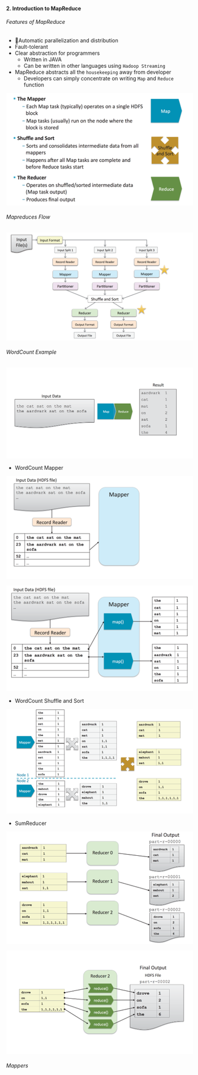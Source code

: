 #### 2. Introduction to MapReduce

###### Features of MapReduce

- Automatic parallelization and distribution
- Fault-tolerant
- Clear abstraction for programmers
	- Written in JAVA
	- Can be written in other languages using ``Hadoop Streaming``
- MapReduce abstracts all the ``housekeeping`` away from developer
	- Developers can simply concentrate on writing ``Map`` and ``Reduce`` function

![mr](images/2/1.png)

###### Mapreduces Flow

![mr](images/2/2.png)

###### WordCount Example

![mr](images/2/3.png)

- WordCount Mapper

![mr](images/2/4.png)

![mr](images/2/5.png)

- WordCount Shuffle and Sort

![mr](images/2/6.png)

- SumReducer

![mr](images/2/7.png)

![mr](images/2/8.png)

###### Mappers

